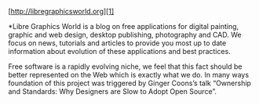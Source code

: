 [http://libregraphicsworld.org][1]

*Libre Graphics World is a blog on free applications for digital painting, graphic and web design, desktop publishing, photography and CAD. We focus on news, tutorials and articles to provide you most up to date information about evolution of these applications and best practices.</p> 

Free software is a rapidly evolving niche, we feel that this fact should be better represented on the Web which is exactly what we do. In many ways foundation of this project was triggered by Ginger Coons’s talk “Ownership and Standards: Why Designers are Slow to Adopt Open Source”.</em>

 [1]: http://libregraphicsworld.org/